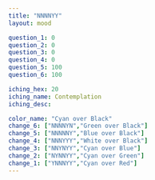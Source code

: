 ```yaml
---
title: "NNNNYY"
layout: mood

question_1: 0
question_2: 0
question_3: 0
question_4: 0
question_5: 100
question_6: 100

iching_hex: 20
iching_name: Contemplation
iching_desc: 

color_name: "Cyan over Black"
change_6: ["NNNNYN","Green over Black"]
change_5: ["NNNNNY","Blue over Black"]
change_4: ["NNNYYY","White over Black"]
change_3: ["NNYNYY","Cyan over Blue"]
change_2: ["NYNNYY","Cyan over Green"]
change_1: ["YNNNYY","Cyan over Red"]
---
```

